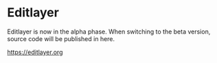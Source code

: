 # Editlayer

Editlayer is now in the alpha phase. When switching to the beta version, source code will be published in here.

https://editlayer.org
